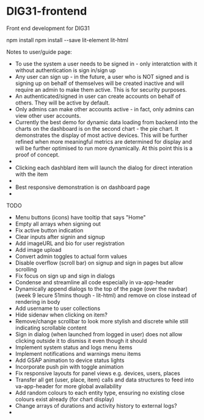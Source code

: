 # DIG31-frontend
Front end development for DIG31

npm install
npm install --save lit-element lit-html

Notes to user/guide page:
- To use the system a user needs to be signed in - only interatction with it without authentication is sign in/sign up
- Any user can sign up - in the future, a user who is NOT signed and is signing up on behalf of themselves will be created inactive and will require an admin to make them active. This is for security purposes.
- An authenticated/signed in user can create accounts on behalf of others. They will be active by default.
- Only admins can make other accounts active - in fact, only admins can view other user accounts.
- Currently the best demo for dynamic data loading from backend into the charts on the dashboard is on the second chart - the pie chart. It demonstrates the display of most active devices. This will be further refined when more meaningful metrics are determined for display and will be further optimised to run more dynamically. At this point this is a proof of concept.
- 
- Clicking each dashblard item will launch the dialog for direct interation with the item
- 
- Best responsive demonstration is on dashboard page
- 

TODO
- Menu buttons (icons) have tooltip that says "Home"
- Empty all arrays when signing out
- Fix active button indication
- Clear inputs after signin and signup
- Add imageURL and bio for user registration
- Add image upload
- Convert admin toggles to actual form values
- Disable overflow (scroll bar) on signup and sign in pages but allow scrolling
- Fix focus on sign up and sign in dialogs
- Condense and streamline all code especially in va-app-header
- Dynamically append dialogs to the top of the page (over the navbar) (week 9 lecure 51mins though - lit-html) and remove on close instead of rendering in body
- Add username to user collections
- Hide sidenav when clicking on item?
- Remove/change scrollbar to look more stylish and discrete while still indicating scrollable content
- Sign in dialog (when launched from logged in user) does not allow clicking outside it to dismiss it even though it should
- Implement system status and logs menu items
- Implement notifications and warnings menu items
- Add GSAP animation to device status lights
- Incorporate push pin with toggle animation
- Fix responsive layouts for panel views e.g. devices, users, places
- Transfer all get (user, place, item) calls and data structures to feed into va-app-header for more global availability
- Add random colours to each entity type, ensuring no existing close colours exist already (for chart display)
- Change arrays of durations and activity history to external logs?
- 